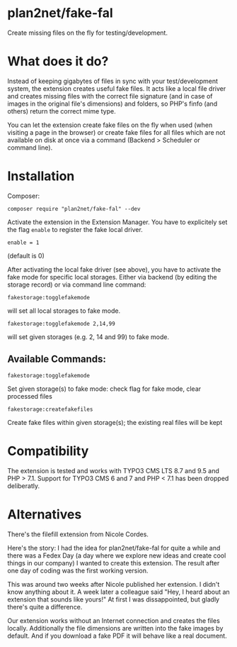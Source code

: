 # plan2net/fake-fal

Create missing files on the fly for testing/development.

# What does it do?

Instead of keeping gigabytes of files in sync with your test/development system, the extension creates useful fake files.
It acts like a local file driver and creates missing files with the correct file signature (and in case of images in the original file's dimensions) and folders, so PHP's finfo (and others) return the correct mime type.

You can let the extension create fake files on the fly when used (when visiting a page in the browser) or create fake files for all files which are not available on disk at once via a command (Backend > Scheduler or command line).

# Installation

Composer:

    composer require "plan2net/fake-fal" --dev

Activate the extension in the Extension Manager.
You have to explicitely set the flag `enable` to register the fake local driver.

    enable = 1
    
(default is 0)

After activating the local fake driver (see above), you have to activate the fake mode for specific local storages.
Either via backend (by editing the storage record) or via command line command:

    fakestorage:togglefakemode
    
will set all local storages to fake mode.

    fakestorage:togglefakemode 2,14,99
    
will set given storages (e.g. 2, 14 and 99) to fake mode.

## Available Commands:

    fakestorage:togglefakemode
    
Set given storage(s) to fake mode: check flag for fake mode, clear processed files

    fakestorage:createfakefiles
    
Create fake files within given storage(s); the existing real files will be kept

# Compatibility

The extension is tested and works with TYPO3 CMS LTS 8.7 and 9.5 and PHP > 7.1.
Support for TYPO3 CMS 6 and 7 and PHP < 7.1 has been dropped deliberatly.

# Alternatives

There's the filefill extension from Nicole Cordes.

Here's the story: I had the idea for plan2net/fake-fal for quite a while and there was a Fedex Day (a day where we explore new ideas and create cool things in our company) I wanted to create this extension. The result after one day of coding was the first working version. 

This was around two weeks after Nicole published her extension. I didn't know anything about it. A week later a colleague said "Hey, I heard about an extension that sounds like yours!" At first I was dissappointed, but gladly there's quite a difference.

Our extension works without an Internet connection and creates the files locally. Additionally the file dimensions are written into the fake images by default.
And if you download a fake PDF it will behave like a real document.
